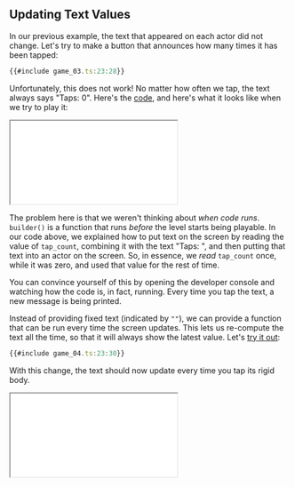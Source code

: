 ## Updating Text Values

In our previous example, the text that appeared on each actor did not change.
Let's try to make a button that announces how many times it has been tapped:

```typescript
{{#include game_03.ts:23:28}}
```

Unfortunately, this does not work!  No matter how often we tap, the text always
says "Taps: 0".  Here's the [code](game_03.ts), and here's what it looks like
when we try to play it:

<iframe src="./game_03.iframe.html"></iframe>

The problem here is that we weren't thinking about *when code runs*. `builder()`
is a function that runs *before* the level starts being playable. In our code
above, we explained how to put text on the screen by reading the value of
`tap_count`, combining it with the text "Taps: ", and then putting that text
into an actor on the screen.  So, in essence, we *read* `tap_count` once, while
it was zero, and used that value for the rest of time.

You can convince yourself of this by opening the developer console and watching
how the code is, in fact, running.  Every time you tap the text, a new message
is being printed.

Instead of providing fixed text (indicated by `""`), we can provide a function
that can be run every time the screen updates.  This lets us re-compute the text
all the time, so that it will always show the latest value.  Let's [try it out](game_04.ts):

```typescript
{{#include game_04.ts:23:30}}
```

With this change, the text should now update every time you tap its rigid body.

<iframe src="./game_04.iframe.html"></iframe>
